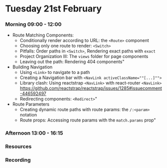 # Tuesday 21st February

### Morning 09:00 - 12:00
- Route Matching Components:
	- Conditionally render according to URL: the `<Route>` component
	- Choosing only one route to render: `<Switch>`
	- Pitfalls: Order paths in `<Switch>`, Rendering exact paths with `exact`
	- Project Organization III: The `views` folder for page components
	- Leaving out the path: Rendering 404 components"
- Building Navigation
	- Using `<Link>` to navigate to a path
	- Creating a Navigation bar with `<NavLink activeClassName=""[...]"">`
	- Library clash: Using reactstrap `<NavLink>` with react-router `<NavLink>`
  https://github.com/reactstrap/reactstrap/issues/1285#issuecomment-446592497
	- Redirecting components: `<Redirect>`"
- Route Parameters
	- Creating dynamic route paths with route params: the `/:<param>` notation
	- Route props: Accessing route params with the `match.params` prop"

### Afternoon 13:00 - 16:15



### Resources



### Recording
